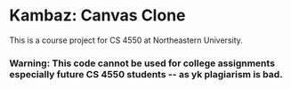 # Kambaz: Canvas Clone

This is a course project for CS 4550 at Northeastern University.

### Warning: This code cannot be used for college assignments especially future CS 4550 students -- as yk  plagiarism is bad.

